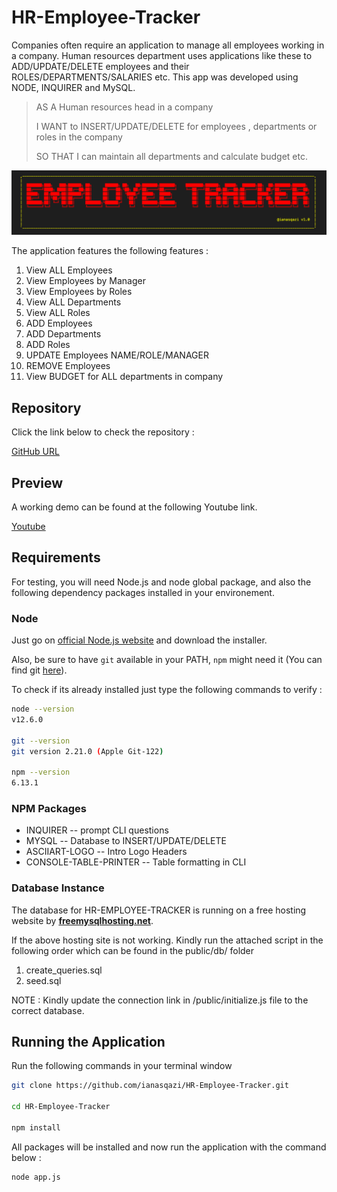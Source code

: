 # **HR-Employee-Tracker**
Companies often require an application to manage all employees working in a company. Human resources department uses applications like these to ADD/UPDATE/DELETE employees and their ROLES/DEPARTMENTS/SALARIES etc. This app was developed using NODE, INQUIRER and MySQL.

> AS A Human resources head in a company
>
> I WANT to INSERT/UPDATE/DELETE for employees , departments or roles in the company
>
> SO THAT I can maintain all departments and calculate budget etc.

![LOGO](/screenshots/logo_screenshot.png)

The application features the following features : 

1. View ALL Employees
2. View Employees by Manager
3. View Employees by Roles
4. View ALL Departments
5. View ALL Roles
6. ADD Employees
7. ADD Departments
8. ADD Roles
9. UPDATE Employees NAME/ROLE/MANAGER
10. REMOVE Employees
11. View BUDGET for ALL departments in company

## Repository 

Click the link below to check the repository :

[GitHub URL](https://github.com/ianasqazi/HR-Employee-Tracker)

## Preview

A working demo can be found at the following Youtube link. 

[Youtube](https://youtu.be/WIeUFYX6tzw)

## Requirements

For testing, you will need Node.js and node global package, and also the following dependency packages installed in your environement.  

### Node

 Just go on [official Node.js website](https://nodejs.org/) and download the installer.

Also, be sure to have `git` available in your PATH, `npm` might need it (You can find git [here](https://git-scm.com/)).  

To check if its already installed just type the following commands to verify :

```bash
node --version
v12.6.0

git --version
git version 2.21.0 (Apple Git-122)

npm --version
6.13.1
```

### NPM Packages

- INQUIRER -- prompt CLI questions 
- MYSQL -- Database to INSERT/UPDATE/DELETE 
- ASCIIART-LOGO -- Intro Logo Headers
- CONSOLE-TABLE-PRINTER -- Table formatting in CLI

### Database Instance

The database for HR-EMPLOYEE-TRACKER is running on a free hosting website by **[freemysqlhosting.net](freemysqlhosting.net)**.

If the above hosting site is not working. Kindly run the attached script in the following order which can be found in the public/db/ folder

1. create_queries.sql
2. seed.sql

NOTE : Kindly update the connection link in /public/initialize.js file to the correct database.

## Running the Application

Run the following commands in your terminal window 

```bash
git clone https://github.com/ianasqazi/HR-Employee-Tracker.git

cd HR-Employee-Tracker

npm install
```

All packages will be installed and now run the application with the command below : 

```bash
node app.js
```
